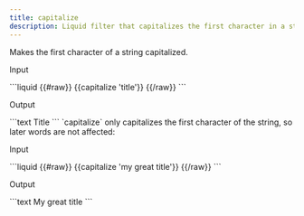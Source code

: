 ```yaml
---
title: capitalize
description: Liquid filter that capitalizes the first character in a string.
---
```

Makes the first character of a string capitalized.
<p class="code-label">Input</p>
```liquid
{{#raw}}
{{capitalize 'title'}}
{{/raw}}
```
<p class="code-label">Output</p>
```text
Title
```
`capitalize` only capitalizes the first character of the string, so later words are not affected:
 <p class="code-label">Input</p>
```liquid
{{#raw}}
{{capitalize 'my great title'}}
{{/raw}}
```
<p class="code-label">Output</p>
```text
My great title
```
